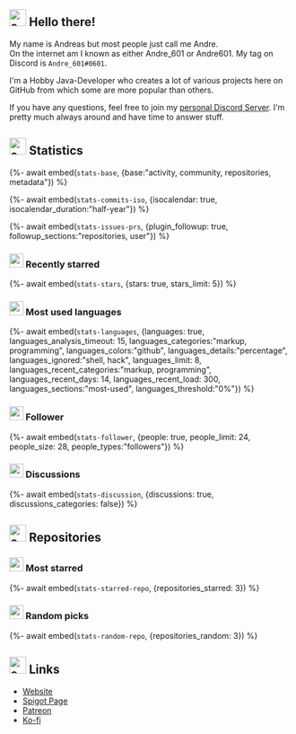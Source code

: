 <!-- Links -->
[purr]: https://purrbot.site
[discord]: https://discord.gg/6dazXp6
[website]: https://andre601.ch
[spigot]: https://www.spigotmc.org/resources/authors/56829/
[patreon]: https://patreon.com/andre_601
[ko-fi]: https://ko-fi.com/andre_601

<!-- SVGs -->
[star]: https://cdn.jsdelivr.net/gh/Readme-Workflows/Readme-Icons@main/icons/octicons/StarredRepository.svg
[fork]: https://cdn.jsdelivr.net/gh/Readme-Workflows/Readme-Icons@main/icons/octicons/ForkedRepository.svg

## <img alt="emoji" src="https://octicons.andre601.ch/mark-github/c9d1d9" height="30em"> Hello there!
My name is Andreas but most people just call me Andre.  
On the internet am I known as either Andre_601 or Andre601. My tag on Discord is `Andre_601#0601`.

I'm a Hobby Java-Developer who creates a lot of various projects here on GitHub from which some are more popular than others.  

If you have any questions, feel free to join my [personal Discord Server][discord]. I'm pretty much always around and have time to answer stuff.

## <img alt="emoji" src="https://octicons.andre601.ch/graph/c9d1d9" height="30em"> Statistics
{%- await embed(`stats-base`, {base:"activity, community, repositories, metadata"}) %}

{%- await embed(`stats-commits-iso`, {isocalendar: true, isocalendar_duration:"half-year"}) %}

{%- await embed(`stats-issues-prs`, {plugin_followup: true, followup_sections:"repositories, user"}) %}

### <img alt="emoji" src="https://octicons.andre601.ch/star-fill/c9d1d9" height="25em"> Recently starred
{%- await embed(`stats-stars`, {stars: true, stars_limit: 5}) %}

### <img alt="emoji" src="https://octicons.andre601.ch/code-review/c9d1d9" height="25em"> Most used languages
{%- await embed(`stats-languages`, {languages: true, languages_analysis_timeout: 15, languages_categories:"markup, programming", languages_colors:"github", languages_details:"percentage", languages_ignored:"shell, hack", languages_limit: 8, languages_recent_categories:"markup, programming", languages_recent_days: 14, languages_recent_load: 300, languages_sections:"most-used", languages_threshold:"0%"}) %}

### <img alt="emoji" src="https://octicons.andre601.ch/people/c9d1d9" height="25em"> Follower
{%- await embed(`stats-follower`, {people: true, people_limit: 24, people_size: 28, people_types:"followers"}) %}

### <img alt="emoji" src="https://octicons.andre601.ch/comment-discussion/c9d1d9" height="25em"> Discussions
{%- await embed(`stats-discussion`, {discussions: true, discussions_categories: false}) %}

## <img alt="emoji" src="https://octicons.andre601.ch/repo/c9d1d9" height="30em"> Repositories

### <img alt="emoji" src="https://octicons.andre601.ch/star-fill/c9d1d9" height="25em"> Most starred

{%- await embed(`stats-starred-repo`, {repositories_starred: 3}) %}

### <img alt="emoji" src="https://octicons.andre601.ch/tasklist/c9d1d9" height="25em"> Random picks

{%- await embed(`stats-random-repo`, {repositories_random: 3}) %}

## <img alt="emoji" src="https://octicons.andre601.ch/link/c9d1d9" height="30em"> Links
- [Website]
- [Spigot Page][spigot]
- [Patreon]
- [Ko-fi]
